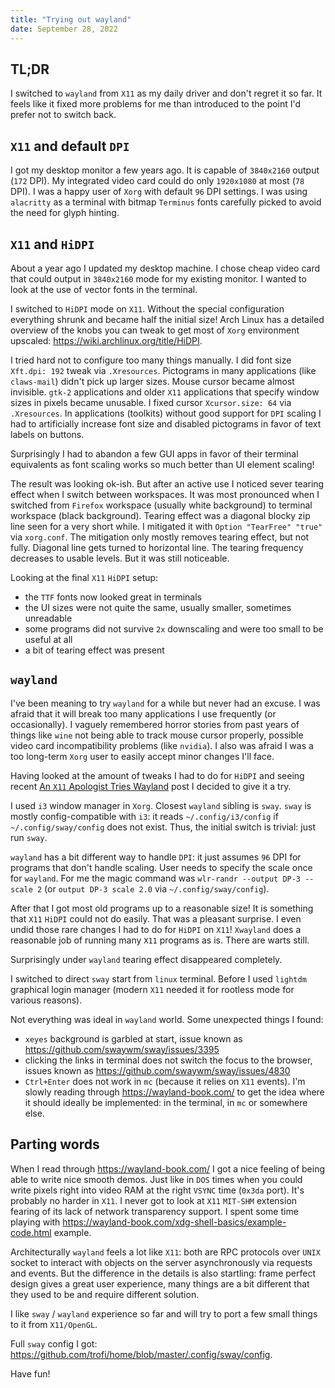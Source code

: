 ```yaml
---
title: "Trying out wayland"
date: September 28, 2022
---
```


## TL;DR

I switched to `wayland` from `X11` as my daily driver and don't
regret it so far. It feels like it fixed more problems for me than
introduced to the point I'd prefer not to switch back.

## `X11` and default `DPI`

I got my desktop monitor a few years ago. It is capable of
`3840x2160` output (`172` DPI). My integrated video card could do only
`1920x1080` at most (`78` DPI). I was a happy user of `Xorg` with
default `96` DPI settings. I was using `alacritty` as a terminal with
bitmap `Terminus` fonts carefully picked to avoid the need for glyph
hinting.

## `X11` and `HiDPI`

About a year ago I updated my desktop machine. I chose cheap video card
that could output in `3840x2160` mode for my existing monitor. I wanted
to look at the use of vector fonts in the terminal.

I switched to `HiDPI` mode on `X11`. Without the special configuration
everything shrunk and became half the initial size! Arch Linux has a
detailed overview of the knobs you can tweak to get most of `Xorg`
environment upscaled: <https://wiki.archlinux.org/title/HiDPI>.

I tried hard not to configure too many things manually. I did font
size `Xft.dpi: 192` tweak via `.Xresources`. Pictograms in many
applications (like `claws-mail`) didn't pick up larger sizes. Mouse
cursor became almost invisible. `gtk-2` applications and older `X11`
applications that specify window sizes in pixels became unusable. I
fixed cursor `Xcursor.size: 64` via `.Xresources`. In applications
(toolkits) without good support for `DPI` scaling I had to artificially
increase font size and disabled pictograms in favor of text labels on
buttons.

Surprisingly I had to abandon a few GUI apps in favor of their terminal
equivalents as font scaling works so much better than UI element
scaling!

The result was looking ok-ish. But after an active use I noticed sever
tearing effect when I switch between workspaces. It was most pronounced
when I switched from `Firefox` workspace (usually white background) to
terminal workspace (black background). Tearing effect was a diagonal
blocky zip line seen for a very short while. I mitigated it with
`Option "TearFree" "true"` via `xorg.conf`. The mitigation only mostly
removes tearing effect, but not fully. Diagonal line gets turned to
horizontal line. The tearing frequency decreases to usable levels. But
it was still noticeable.

Looking at the final `X11` `HiDPI` setup:

- the `TTF` fonts now looked great in terminals
- the UI sizes were not quite the same, usually smaller, sometimes
  unreadable
- some programs did not survive `2x` downscaling and were too small to be
  useful at all
- a bit of tearing effect was present

## `wayland`

I've been meaning to try `wayland` for a while but never had an excuse.
I was afraid that it will break too many applications I use frequently (or
occasionally). I vaguely remembered horror stories from past years of
things like `wine` not being able to track mouse cursor properly,
possible video card incompatibility problems (like `nvidia`). I also
was afraid I was a too long-term `Xorg` user to easily accept minor
changes I'll face.

Having looked at the amount of tweaks I had to do for `HiDPI` and seeing
recent [An `X11` Apologist Tries Wayland](https://artemis.sh/2022/09/18/wayland-from-an-x-apologist.html)
post I decided to give it a try.

I used `i3` window manager in `Xorg`. Closest `wayland` sibling is
`sway`. `sway` is mostly config-compatible with `i3`: it reads
`~/.config/i3/config` if `~/.config/sway/config` does not exist.
Thus, the initial switch is trivial: just run `sway`.

`wayland` has a bit different way to handle `DPI`: it just assumes `96` DPI
for programs that don't handle scaling. User needs to specify the scale
once for `wayland`. For me the magic command was `wlr-randr --output DP-3 --scale 2`
(or `output DP-3 scale 2.0` via `~/.config/sway/config`).

After that I got most old programs up to a reasonable size! It is
something that `X11` `HiDPI` could not do easily. That was a pleasant
surprise. I even undid those rare changes I had to do for `HiDPI` on
`X11`! `Xwayland` does a reasonable job of running many `X11` programs
as is. There are warts still.

Surprisingly under `wayland` tearing effect disappeared completely.

I switched to direct `sway` start from `linux` terminal. Before I used
`lightdm` graphical login manager (modern `X11` needed it for rootless
mode for various reasons).

Not everything was ideal in `wayland` world. Some unexpected things I
found:

- `xeyes` background is garbled at start, issue known as
  <https://github.com/swaywm/sway/issues/3395>
- clicking the links in terminal does not switch the focus to the
  browser, issues known as <https://github.com/swaywm/sway/issues/4830>
- `Ctrl+Enter` does not work in `mc` (because it relies on `X11` events).
  I'm slowly reading through <https://wayland-book.com/> to get the idea
  where it should ideally be implemented: in the terminal, in `mc` or
  somewhere else.

## Parting words

When I read through <https://wayland-book.com/> I got a nice feeling of
being able to write nice smooth demos. Just like in `DOS` times when you
could write pixels right into video RAM at the right `VSYNC` time (`0x3da`
port).
It's probably no harder in `X11`. I never got to look at `X11` `MIT-SHM`
extension fearing of its lack of network transparency support. I spent
some time playing with
<https://wayland-book.com/xdg-shell-basics/example-code.html> example.

Architecturally `wayland` feels a lot like `X11`: both are RPC protocols
over `UNIX` socket to interact with objects on the server asynchronously
via requests and events. But the difference in the details is also
startling: frame perfect design gives a great user experience, many
things are a bit different that they used to be and require different
solution.

I like `sway` / `wayland` experience so far and will try to port a few small
things to it from `X11/OpenGL`.

Full `sway` config I got: <https://github.com/trofi/home/blob/master/.config/sway/config>.

Have fun!
